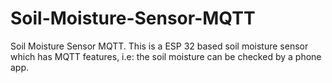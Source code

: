 # Soil-Moisture-Sensor-MQTT
Soil Moisture Sensor MQTT. This is a ESP 32 based soil moisture sensor which has MQTT features, i.e: the soil moisture can be checked by a phone app. 
